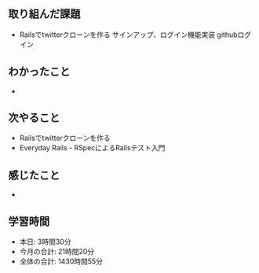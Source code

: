 
## 取り組んだ課題
- Railsでtwitterクローンを作る サインアップ、ログイン機能実装 githubログイン
## わかったこと
- 
## 次やること
- Railsでtwitterクローンを作る
- Everyday Rails - RSpecによるRailsテスト入門
## 感じたこと
- 
## 学習時間
- 本日: 3時間30分
- 今月の合計: 21時間20分
- 全体の合計: 1430時間55分
